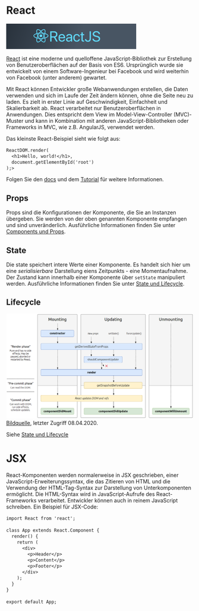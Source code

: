 # React

<img src="../images/react-logo.png" alt="" style="width: 350px;"/>

[React](https://reactjs.org) ist eine moderne und quelloffene JavaScript-Bibliothek zur Erstellung von Benutzeroberflächen auf der Basis von ES6.
Ursprünglich wurde sie entwickelt von einem Software-Ingenieur bei Facebook und wird weiterhin von Facebook (unter anderem) gewartet.

Mit React können Entwickler große Webanwendungen erstellen, die Daten verwenden und sich im Laufe der Zeit ändern können, ohne die
Seite neu zu laden. Es zielt in erster Linie auf Geschwindigkeit, Einfachheit und Skalierbarkeit ab. React verarbeitet nur
Benutzeroberflächen in Anwendungen. Dies entspricht dem View im Model-View-Controller (MVC)-Muster
und kann in Kombination mit anderen JavaScript-Bibliotheken oder Frameworks in MVC, wie z.B. AngularJS, verwendet werden.

Das kleinste React-Beispiel sieht wie folgt aus:

```
ReactDOM.render(
  <h1>Hello, world!</h1>,
  document.getElementById('root')
);>
```

Folgen Sie den [docs](https://reactjs.org/docs/hello-world.html) und dem [Tutorial](https://reactjs.org/tutorial/tutorial.html) für weitere Informationen.

## Props

Props sind die Konfigurationen der Komponente, die Sie an Instanzen übergeben. Sie werden von der oben genannten Komponente
empfangen und sind unveränderlich. Ausführliche Informationen finden Sie unter [Components und Props](https://reactjs.org/docs/components-and-props.html).

## State

Die state speichert intere Werte einer Komponente. Es handelt sich hier um eine _serialisierbare_ Darstellung eiens Zeitpunkts -
eine Momentaufnahme. Der Zustand kann innerhalb einer Komponente über `setState` manipuliert werden. Ausführliche Informationen finden Sie unter
[State und Lifecycle](https://reactjs.org/docs/state-and-lifecycle.html).

## Lifecycle

![](../images/react_lifecycle.png)
[Bildquelle](http://projects.wojtekmaj.pl/react-lifecycle-methods-diagram/), letzter Zugriff 08.04.2020.

Siehe [State und Lifecycle](https://reactjs.org/docs/state-and-lifecycle.html)

# JSX

React-Komponenten werden normalerweise in JSX geschrieben, einer JavaScript-Erweiterungssyntax, die das Zitieren von HTML und die
Verwendung der HTML-Tag-Syntax zur Darstellung von Unterkomponenten ermöglicht. Die HTML-Syntax wird in JavaScript-Aufrufe
des React-Frameworks verarbeitet. Entwickler können auch in reinem JavaScript schreiben. Ein Beispiel für JSX-Code:

```
import React from 'react';

class App extends React.Component {
  render() {
    return (
      <div>
        <p>Header</p>
        <p>Content</p>
        <p>Footer</p>
      </div>
    );
  }
}

export default App;
```
